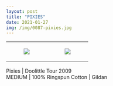 ```yaml
---
layout: post
title: "PIXIES"
date: 2021-01-27
img: /img/0087-pixies.jpg
---
```




<table style="width:100%;"><tr><td style="vertical-align:top;">
      <figure class="tmblr-full" data-orig-height="2048" data-orig-width="1365" data-orig-src="https://concertshirts.netlify.app/shirts/0087/0087-01.jpg"><img src="https://64.media.tumblr.com/9796d667ae09065271e02607446bc451/1a1952bd5c6abbc6-9f/s540x810/7eb5af47ad16d9365e06fbb4ab100cc8594dad63.jpg" data-orig-height="2048" data-orig-width="1365" data-orig-src="https://concertshirts.netlify.app/shirts/0087/0087-01.jpg"/></figure></td>
    <td style="vertical-align:top;">
      <figure class="tmblr-full" data-orig-height="2048" data-orig-width="1365" data-orig-src="https://concertshirts.netlify.app/shirts/0087/0087-02.jpg"><img src="https://64.media.tumblr.com/d581766f9ab7d09218a397cadedafc01/1a1952bd5c6abbc6-bd/s540x810/4f11282d08db13d68e29c1b973923510469e736e.jpg" data-orig-height="2048" data-orig-width="1365" data-orig-src="https://concertshirts.netlify.app/shirts/0087/0087-02.jpg"/></figure></td>
  </tr></table><p>
  Pixies | Doolittle Tour 2009<br/>MEDIUM | 100% Ringspun Cotton | Gildan
</p>
